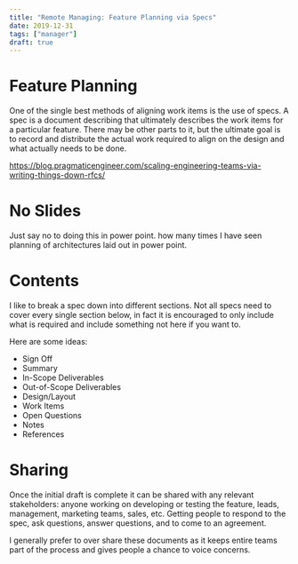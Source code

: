 ```yaml
---
title: "Remote Managing: Feature Planning via Specs"
date: 2019-12-31
tags: ["manager"]
draft: true
---
```


# Feature Planning

One of the single best methods of aligning work items is the use of specs. A spec is a document describing that ultimately describes the work items for a particular feature. There may be other parts to it, but the ultimate goal is to record and distribute the actual work required to align on the design and what actually needs to be done.

https://blog.pragmaticengineer.com/scaling-engineering-teams-via-writing-things-down-rfcs/

# No Slides

Just say no to doing this in power point. how many times I have seen planning of architectures laid out in power point.

# Contents

I like to break a spec down into different sections. Not all specs need to cover every single section below, in fact it is encouraged to only include what is required and include something not here if you want to.

Here are some ideas:

* Sign Off
* Summary
* In-Scope Deliverables
* Out-of-Scope Deliverables
* Design/Layout
* Work Items
* Open Questions
* Notes
* References

# Sharing

Once the initial draft is complete it can be shared with any relevant stakeholders: anyone working on developing or testing the feature, leads, management, marketing teams, sales, etc. Getting people to respond to the spec, ask questions, answer questions, and to come to an agreement.

I generally prefer to over share these documents as it keeps entire teams part of the process and gives people a chance to voice concerns.
